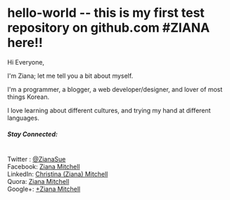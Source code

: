 hello-world  -- this is  my first test repository on github.com
#ZIANA here!!
===================
Hi Everyone,

I'm Ziana; let me tell you a bit about myself.

I'm a programmer, a blogger, a web developer/designer, and lover of most things Korean.

I  love learning about different cultures, and trying my hand at different languages.

<h5>Stay Connected:</h5><br/>
Twitter : <a href="https://twitter.com/zianasue">@ZianaSue</a><br/>
Facebook: <a href="https://facebook.com/trickymitchell">Ziana Mitchell</a><br/>
LinkedIn: <a href="https://linkedin.com/in/cnmitchell">Christina (Ziana) Mitchell</a><br/>
Quora:    <a href="https://quora.com/Ziana-Mitchell">Ziana Mitchell</a> <br/>
Google+:  <a href="https://plus.google.com/u/0/+ZianaMitchell">+Ziana Mitchell</a><br/>
